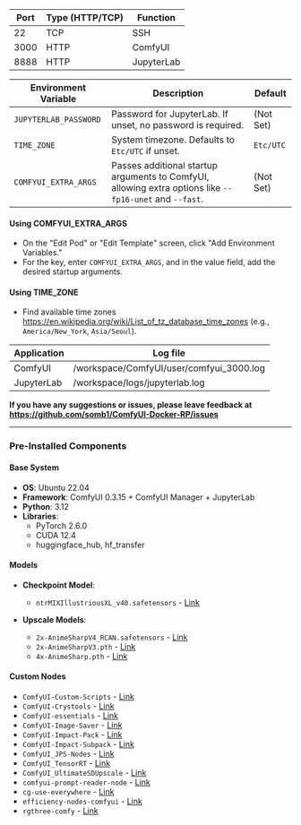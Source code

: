 | Port | Type (HTTP/TCP) | Function     |
|------|-----------------|--------------|
| 22   | TCP             | SSH          |
| 3000 | HTTP            | ComfyUI      |
| 8888 | HTTP            | JupyterLab  |

| Environment Variable     | Description                                                                 | Default      |
|--------------------------|-----------------------------------------------------------------------------|--------------|
| `JUPYTERLAB_PASSWORD`    | Password for JupyterLab. If unset, no password is required.                 | (Not Set)    |
| `TIME_ZONE`              | System timezone. Defaults to `Etc/UTC` if unset.                            | `Etc/UTC`    |
| `COMFYUI_EXTRA_ARGS`      | Passes additional startup arguments to ComfyUI, allowing extra options like `--fp16-unet` and `--fast`. | (Not Set)    |

#### **Using COMFYUI_EXTRA_ARGS**

- On the "Edit Pod" or "Edit Template" screen, click "Add Environment Variables."
- For the key, enter `COMFYUI_EXTRA_ARGS`, and in the value field, add the desired startup arguments.

#### **Using TIME_ZONE**  

- Find available time zones <https://en.wikipedia.org/wiki/List_of_tz_database_time_zones> (e.g., `America/New_York`, `Asia/Seoul`).

| Application | Log file                         |
|-------------|----------------------------------|
| ComfyUI     | /workspace/ComfyUI/user/comfyui_3000.log    |
| JupyterLab  | /workspace/logs/jupyterlab.log      |

**If you have any suggestions or issues, please leave feedback at <https://github.com/somb1/ComfyUI-Docker-RP/issues>**

---

### **Pre-Installed Components**

#### **Base System**

- **OS**: Ubuntu 22.04
- **Framework**: ComfyUI 0.3.15 + ComfyUI Manager + JupyterLab
- **Python**: 3.12
- **Libraries**:
  - PyTorch 2.6.0
  - CUDA 12.4
  - huggingface_hub, hf_transfer

#### **Models**

- **Checkpoint Model**:
  - `ntrMIXIllustriousXL_v40.safetensors` - [Link](https://civitai.com/models/926443?modelVersionId=1061268)

- **Upscale Models**:  
  - `2x-AnimeSharpV4_RCAN.safetensors` - [Link](https://huggingface.co/Kim2091/2x-AnimeSharpV4)
  - `2x-AnimeSharpV3.pth`  - [Link](https://huggingface.co/Kim2091/AnimeSharpV3)  
  - `4x-AnimeSharp.pth`  - [Link](https://huggingface.co/Kim2091/AnimeSharp)  

#### **Custom Nodes**  

- `ComfyUI-Custom-Scripts` - [Link](https://github.com/pythongosssss/ComfyUI-Custom-Scripts)  
- `ComfyUI-Crystools` - [Link](https://github.com/crystian/ComfyUI-Crystools)  
- `ComfyUI-essentials` - [Link](https://github.com/cubiq/ComfyUI_essentials)  
- `ComfyUI-Image-Saver` - [Link](https://github.com/alexopus/ComfyUI-Image-Saver)  
- `ComfyUI-Impact-Pack` - [Link](https://github.com/ltdrdata/ComfyUI-Impact-Pack)  
- `ComfyUI-Impact-Subpack` - [Link](https://github.com/ltdrdata/ComfyUI-Impact-Subpack)  
- `ComfyUI_JPS-Nodes` - [Link](https://github.com/JPS-GER/ComfyUI_JPS-Nodes)  
- `ComfyUI_TensorRT` - [Link](https://github.com/comfyanonymous/ComfyUI_TensorRT)  
- `ComfyUI_UltimateSDUpscale` - [Link](https://github.com/ssitu/ComfyUI_UltimateSDUpscale)  
- `comfyui-prompt-reader-node` - [Link](https://github.com/receyuki/comfyui-prompt-reader-node)  
- `cg-use-everywhere` - [Link](https://github.com/chrisgoringe/cg-use-everywhere)  
- `efficiency-nodes-comfyui` - [Link](https://github.com/jags111/efficiency-nodes-comfyui)  
- `rgthree-comfy` - [Link](https://github.com/rgthree/rgthree-comfy)
